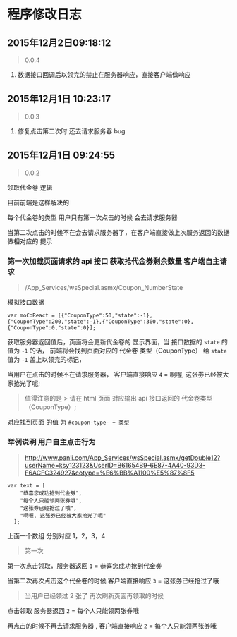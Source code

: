 # 程序修改日志

## 2015年12月2日09:18:12

>0.0.4

1. 数据接口回调后以领完的禁止在服务器响应，直接客户端做响应


## 2015年12月1日 10:23:17

>0.0.3

1. 修复点击第二次时 还去请求服务器 bug


## 2015年12月1日 09:24:55

>0.0.2

领取代金卷 逻辑

目前前端是这样解决的

每个代金卷的类型 用户只有第一次点击的时候 会去请求服务器

当第二次点击的时候不在会去请求服务器了，在客户端直接做上次服务返回的数据做相对应的 提示

### 第一次加载页面请求的 api 接口 获取抢代金券剩余数量 客户端自主请求

>/App_Services/wsSpecial.asmx/Coupon_NumberState

模拟接口数据

```
var moCoReact = [{"CouponType":50,"state":-1},{"CouponType":200,"state":-1},{"CouponType":300,"state":0},{"CouponType":0,"state":0}];
```

获取服务器返回值后，页面将会更新代金卷的 显示界面，当 接口数据的 `state` 的值为 `-1` 的话，
前端将会找到页面对应的 代金卷 类型（CouponType） 给 `state` 值为 `-1` 盖上以领完的标记，

当用户在点击的时候不在请求服务器，
客户端直接响应 `4` = 啊喔, 这张券已经被大家抢光了呢;

> 值得注意的是 > 请在 html 页面 对应输出 api 接口返回的 代金卷类型 （CouponType）;

对应找到页面 的值 为 `#coupon-type- + 类型`



### 举例说明 用户自主点击行为

>http://www.panli.com/App_Services/wsSpecial.asmx/getDouble12?userName=ksy123123&UserID=B61654B9-6E87-4A40-93D3-F6ACFC324927&cotype=%E6%BB%A1100%E5%87%8F5

```
var text = [
    "恭喜您成功抢到代金券",
    "每个人只能领两张券哦",
    "这张券已经抢过了哦",
    "啊喔, 这张券已经被大家抢光了呢"
  ];  
```

上面一个数组 分别对应 1，2，3，4


> 第一次

第一次点击领取，服务器返回 `1` = 恭喜您成功抢到代金券

当第二次再次点击这个代金卷的时候 客户端直接响应  `3`  = 这张券已经抢过了哦

> 当用户已经领过 2 张了  再次刷新页面再领取的时候

点击领取 服务器返回 `2` =   每个人只能领两张券哦

再点击的时候不再去请求服务器 , 客户端直接响应  `2`  = 每个人只能领两张券哦
